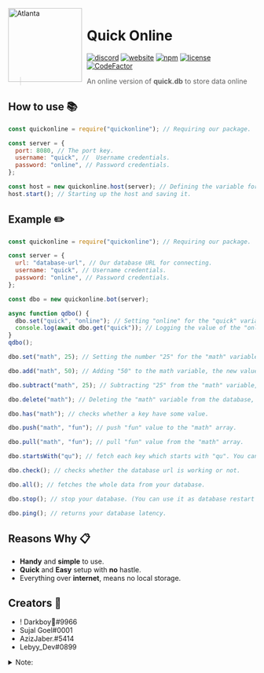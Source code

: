 <img width="150" height="150" align="left" style="float: left; margin: 0 10px 0 0;" alt="Atlanta" src="https://cdn.discordapp.com/attachments/796686273485209630/797501871182315531/quickonline.png"> 
 
# Quick Online

[![discord](https://img.shields.io/discord/788857247337938945.svg?logo=discord&colorB=7289DA)](http://db.quickdevs.studio/discord)
[![website](https://img.shields.io/website?down_color=ff0000&down_message=offline&up_color=00ff00&up_message=online&url=https://db.quickdevs.studio)](https://db.quickdevs.studio)
[![npm](https://img.shields.io/npm/v/quickonline)](https://npmjs.org/quickonline)
[![license](https://img.shields.io/github/license/DarkBoy-js/quick-online)](https://github.com/DarkBoy-js/quick-online/blob/main/LICENSE)
[![CodeFactor](https://www.codefactor.io/repository/github/darkboy-js/quick-online/badge)](https://www.codefactor.io/repository/github/darkboy-js/quick-online)

> An online version of **quick.db** to store data online

## How to use 📚

```js
const quickonline = require("quickonline"); // Requiring our package.

const server = {
  port: 8080, // The port key.
  username: "quick", //  Username credentials.
  password: "online", // Password credentials.
};

const host = new quickonline.host(server); // Defining the variable for our host.
host.start(); // Starting up the host and saving it.
```

## Example ✏️

```js
const quickonline = require("quickonline"); // Requiring our package.

const server = {
  url: "database-url", // Our database URL for connecting.
  username: "quick", // Username credentials.
  password: "online", // Password credentials.
};

const dbo = new quickonline.bot(server);

async function qdbo() {
  dbo.set("quick", "online"); // Setting "online" for the "quick" variable in the database.
  console.log(await dbo.get("quick")); // Logging the value of the "online" variable.
}
qdbo();

dbo.set("math", 25); // Setting the number "25" for the "math" variable in the database.

dbo.add("math", 50); // Adding "50" to the math variable, the new value will be "75".

dbo.subtract("math", 25); // Subtracting "25" from the "math" variable, the new value will be "50".

dbo.delete("math"); // Deleting the "math" variable from the database, so it's value no longer exists.

dbo.has("math"); // checks whether a key have some value.

dbo.push("math", "fun"); // push "fun" value to the "math" array.

dbo.pull("math", "fun"); // pull "fun" value from the "math" array.

dbo.startsWith("qu"); // fetch each key which starts with "qu". You can add range to your fetch (default is 10). Example : dbo.startsWith("qu", 5)

dbo.check(); // checks whether the database url is working or not.

dbo.all(); // fetches the whole data from your database.

dbo.stop(); // stop your database. (You can use it as database restart with pm2.)

dbo.ping(); // returns your database latency.
```

## Reasons **Why** 📋

- **Handy** and **simple** to use.
- **Quick** and **Easy** setup with **no** hastle.
- Everything over **internet**, means no local storage.

## **Creators** 💖

- ! Darkboy🍭#9966
- Sujal Goel#0001
- AzizJaber.#5414
- Lebyy_Dev#0899

<details>
<summary>Note:</summary>

- You can ignore this if not using **repl.it** or **glitch.com**.
- For those who are using **repl.it** or **glitch.com** then you can use any of the following uptime service to uptime your database. So, that it won't go to sleep.
  - https://uptime.sujalgoel.ml/
  - https://uptimerobot.com/

</details>
